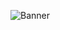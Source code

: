 ![Banner](https://images.unsplash.com/photo-1499673610122-01c7122c5dcb?ixlib=rb-1.2.1&ixid=eyJhcHBfaWQiOjEyMDd9&auto=format&fit=crop&w=500&q=60.jpg)
